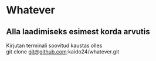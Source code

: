 # Whatever

## Alla laadimiseks esimest korda arvutis

Kirjutan terminali soovitud kaustas olles<br>
git clone git@github.com:kaido24/whatever.git


